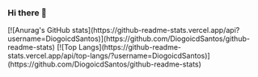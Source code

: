 ### Hi there 👋

<div>
[![Anurag's GitHub stats](https://github-readme-stats.vercel.app/api?username=DiogoicdSantos)](https://github.com/DiogoicdSantos/github-readme-stats)
[![Top Langs](https://github-readme-stats.vercel.app/api/top-langs/?username=DiogoicdSantos)](https://github.com/DiogoicdSantos/github-readme-stats)
</div>

